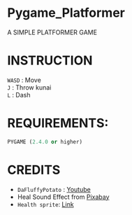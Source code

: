 # Pygame_Platformer
A SIMPLE PLATFORMER GAME

# INSTRUCTION
<kbd>`WASD`</kbd> : Move <br />
<kbd>`J`</kbd> : Throw kunai <br />
<kbd>`L`</kbd> : Dash <br />

# REQUIREMENTS:
```PYTHON
PYGAME (2.4.0 or higher)
```

# CREDITS
+ `DaFluffyPotato` : [Youtube](https://www.youtube.com/@DaFluffyPotato)
+ Heal Sound Effect from <a href="https://pixabay.com/sound-effects/?utm_source=link-attribution&utm_medium=referral&utm_campaign=music&utm_content=36672">Pixabay</a>
+ `Health sprite`: [Link](https://opengameart.org/content/health-pickup)
